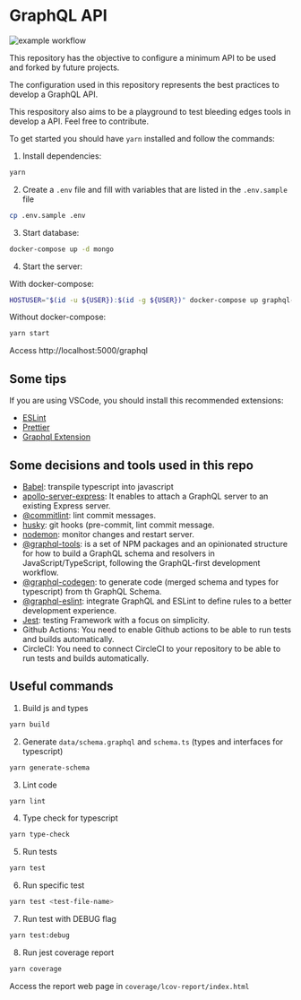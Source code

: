 # GraphQL API

![example workflow](https://github.com/gileadekelvin/graphql-api/actions/workflows/api.yml/badge.svg)


This repository has the objective to configure a minimum API to be used and forked by future projects.

The configuration used in this repository represents the best practices to develop a GraphQL API.

This respository also aims to be a playground to test bleeding edges tools in develop a API. Feel free to contribute.

To get started you should have `yarn` installed and follow the commands:

1. Install dependencies:

```sh
yarn
```

2. Create a `.env` file and fill with variables that are listed in the `.env.sample` file

```sh
cp .env.sample .env
```

3. Start database:

```sh
docker-compose up -d mongo
```

4. Start the server:

With docker-compose:

```sh
HOSTUSER="$(id -u ${USER}):$(id -g ${USER})" docker-compose up graphql-api
```

Without docker-compose:

```sh
yarn start
```

Access http://localhost:5000/graphql

## Some tips

If you are using VSCode, you should install this recommended extensions:

- [ESLint](https://marketplace.visualstudio.com/items?itemName=dbaeumer.vscode-eslint)
- [Prettier](https://marketplace.visualstudio.com/items?itemName=esbenp.prettier-vscode)
- [Graphql Extension](https://marketplace.visualstudio.com/items?itemName=GraphQL.vscode-graphql)

## Some decisions and tools used in this repo

- [Babel](https://babeljs.io/): transpile typescript into javascript
- [apollo-server-express](https://www.apollographql.com/docs/apollo-server/integrations/middleware/#apollo-server-express): It enables to attach a GraphQL server to an existing Express server.
- [@commitlint](https://github.com/conventional-changelog/commitlint): lint commit messages.
- [husky](https://typicode.github.io/husky/#/): git hooks (pre-commit, lint commit message.
- [nodemon](https://nodemon.io/): monitor changes and restart server.
- [@graphql-tools](https://www.graphql-tools.com/): is a set of NPM packages and an opinionated structure for how to build a GraphQL schema and resolvers in JavaScript/TypeScript, following the GraphQL-first development workflow.
- [@graphql-codegen](https://www.graphql-code-generator.com/): to generate code (merged schema and types for typescript) from th GraphQL Schema.
- [@graphql-eslint](https://github.com/dotansimha/graphql-eslint): integrate GraphQL and ESLint to define rules to a better development experience.
- [Jest](https://jestjs.io/): testing Framework with a focus on simplicity.
- Github Actions: You need to enable Github actions to be able to run tests and builds automatically.
- CircleCI: You need to connect CircleCI to your repository to be able to run tests and builds automatically.

## Useful commands

1. Build js and types

```sh
yarn build
```

2. Generate `data/schema.graphql` and `schema.ts` (types and interfaces for typescript)

```sh
yarn generate-schema
```

3. Lint code

```sh
yarn lint
```

4. Type check for typescript

```sh
yarn type-check
```

5. Run tests

```sh
yarn test
```

6. Run specific test

```sh
yarn test <test-file-name>
```

7. Run test with DEBUG flag

```sh
yarn test:debug
```

8. Run jest coverage report

```sh
yarn coverage
```

Access the report web page in `coverage/lcov-report/index.html`
